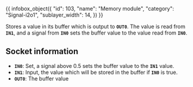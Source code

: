 {{ infobox_object({
	"id": 103,
	"name": "Memory module",
	"category": "Signal-i2o1",
	"sublayer_width": 14,
}) }}

Stores a value in its buffer which is output to **`OUT0`**. The value is read from **`IN1`**, and a signal from **`IN0`** sets the buffer value to the value read from **`IN0`**.

## Socket information
- **`IN0`**: Set, a signal above 0.5 sets the buffer value to the **`IN1`** value.
- **`IN1`**: Input, the value which will be stored in the buffer if **`IN0`** is true.
- **`OUT0`**: The buffer value